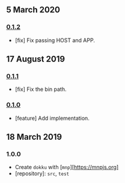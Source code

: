 ## 5 March 2020

### [0.1.2](https://github.com/artdecocode/dokku/compare/v0.1.1...v0.1.2)

- [fix] Fix passing HOST and APP.

## 17 August 2019

### [0.1.1](https://github.com/artdecocode/dokku/compare/v0.1.0...v0.1.1)

- [fix] Fix the bin path.

### [0.1.0](https://github.com/artdecocode/dokku/compare/v0.0.1...v0.1.0)

- [feature] Add implementation.

## 18 March 2019

### 1.0.0

- Create `dokku` with [`mnp`][https://mnpjs.org]
- [repository]: `src`, `test`
